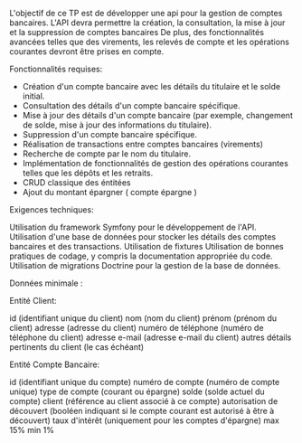 L'objectif de ce TP est de développer une api pour la gestion de comptes bancaires.
L'API devra permettre la création, la consultation, la mise à jour et la suppression de comptes bancaires
De plus, des fonctionnalités avancées telles que des virements, les relevés de compte et les opérations courantes devront être prises en compte.

Fonctionnalités requises:

- Création d'un compte bancaire avec les détails du titulaire et le solde initial.
- Consultation des détails d'un compte bancaire spécifique.
- Mise à jour des détails d'un compte bancaire (par exemple, changement de solde, mise à jour des informations du titulaire).
- Suppression d'un compte bancaire spécifique.
- Réalisation de transactions entre comptes bancaires (virements)
- Recherche de compte par le nom du titulaire.
- Implémentation de fonctionnalités de gestion des opérations courantes telles que les dépôts et les retraits.
- CRUD classique des éntitées
- Ajout du montant épargner ( compte épargne )


Exigences techniques:

Utilisation du framework Symfony pour le développement de l'API.
Utilisation d'une base de données pour stocker les détails des comptes bancaires et des transactions.
Utilisation de fixtures
Utilisation de bonnes pratiques de codage, y compris la documentation appropriée du code.
Utilisation de migrations Doctrine pour la gestion de la base de données.


Données minimale :

Entité Client:

id (identifiant unique du client)
nom (nom du client)
prénom (prénom du client)
adresse (adresse du client)
numéro de téléphone (numéro de téléphone du client)
adresse e-mail (adresse e-mail du client)
autres détails pertinents du client (le cas échéant)

Entité Compte Bancaire:

id (identifiant unique du compte)
numéro de compte (numéro de compte unique)
type de compte (courant ou épargne)
solde (solde actuel du compte)
client (référence au client associé à ce compte)
autorisation de découvert (booléen indiquant si le compte courant est autorisé à être à découvert)
taux d'intérêt (uniquement pour les comptes d'épargne) max 15% min 1%
